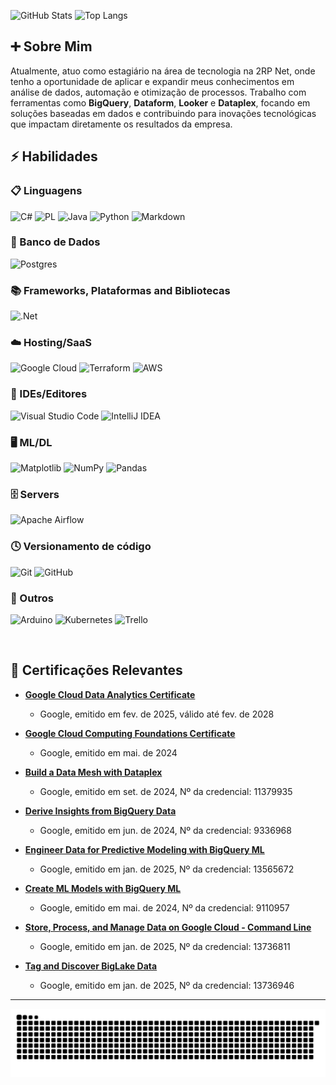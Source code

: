 ![GitHub Stats](https://github-readme-stats.vercel.app/api?username=ricardofsilva7&theme=transparent&bg_color=000&border_color=30A3DC&show_icons=true&icon_color=30A3DC&title_color=E94D5F&text_color=FFF)
![Top Langs](https://github-readme-stats-git-masterrstaa-rickstaa.vercel.app/api/top-langs/?username=ricardofsilva7&layout=compact&bg_color=000&border_color=30A3DC&title_color=E94D5F&text_color=FFF)

## ➕ Sobre Mim
Atualmente, atuo como estagiário na área de tecnologia na 2RP Net, onde tenho a oportunidade de aplicar e expandir meus conhecimentos em análise de dados, automação e otimização de processos. Trabalho com ferramentas como **BigQuery**, **Dataform**, **Looker** e **Dataplex**, focando em soluções baseadas em dados e contribuindo para inovações tecnológicas que impactam diretamente os resultados da empresa.

## ⚡ Habilidades 

### 📋 Linguagens

![C#](https://img.shields.io/badge/c%23-%23239120.svg?style=for-the-badge&logo=csharp&logoColor=white)
![PL](https://img.shields.io/badge/PL%2FSQL-FFFFFF?style=for-the-badge&logo=oracle&logoColor=FF0000&labelColor=FFFFFF&color=FF0000)
![Java](https://img.shields.io/badge/java-%23ED8B00.svg?style=for-the-badge&logo=openjdk&logoColor=white)
![Python](https://img.shields.io/badge/python-3670A0?style=for-the-badge&logo=python&logoColor=ffdd54)
![Markdown](https://img.shields.io/badge/markdown-%23000000.svg?style=for-the-badge&logo=markdown&logoColor=white)

### 💾 Banco de Dados

![Postgres](https://img.shields.io/badge/postgres-%23316192.svg?style=for-the-badge&logo=postgresql&logoColor=white)

### 📚 Frameworks, Plataformas and Bibliotecas

![.Net](https://img.shields.io/badge/.NET-5C2D91?style=for-the-badge&logo=.net&logoColor=white)
  
  ### ☁️ Hosting/SaaS
  
  ![Google Cloud](https://img.shields.io/badge/GoogleCloud-%234285F4.svg?style=for-the-badge&logo=google-cloud&logoColor=white)
  ![Terraform](https://img.shields.io/badge/Terraform-7B42BC?style=for-the-badge&logo=terraform&logoColor=white)
  ![AWS](https://img.shields.io/badge/AWS-000.svg?style=for-the-badge&logo=amazon-aws&logoColor=white)
  
### 🚚 IDEs/Editores

![Visual Studio Code](https://img.shields.io/badge/Visual%20Studio%20Code-0078d7.svg?style=for-the-badge&logo=visual-studio-code&logoColor=white)
![IntelliJ IDEA](https://img.shields.io/badge/IntelliJIDEA-000000.svg?style=for-the-badge&logo=intellij-idea&logoColor=white)

### 🖥️ ML/DL

  ![Matplotlib](https://img.shields.io/badge/Matplotlib-%23ffffff.svg?style=for-the-badge&logo=Matplotlib&logoColor=black)
  ![NumPy](https://img.shields.io/badge/numpy-%23013243.svg?style=for-the-badge&logo=numpy&logoColor=white)
  ![Pandas](https://img.shields.io/badge/pandas-%23150458.svg?style=for-the-badge&logo=pandas&logoColor=white)

### 🗄️ Servers

  ![Apache Airflow](https://img.shields.io/badge/Apache%20Airflow-017CEE?style=for-the-badge&logo=Apache%20Airflow&logoColor=white)

### 🕓 Versionamento de código

  ![Git](https://img.shields.io/badge/git-%23F05033.svg?style=for-the-badge&logo=git&logoColor=white)
  ![GitHub](https://img.shields.io/badge/github-%23121011.svg?style=for-the-badge&logo=github&logoColor=white)

### 🥅 Outros

  ![Arduino](https://img.shields.io/badge/-Arduino-00979D?style=for-the-badge&logo=Arduino&logoColor=white)
  ![Kubernetes](https://img.shields.io/badge/kubernetes-%23326ce5.svg?style=for-the-badge&logo=kubernetes&logoColor=white)
  ![Trello](https://img.shields.io/badge/Trello-%23026AA7.svg?style=for-the-badge&logo=Trello&logoColor=white)
  
<br>

## 🧱 Certificações Relevantes
- **[Google Cloud Data Analytics Certificate](https://www.credly.com/badges/44debf36-87d4-483a-a608-5dced46abf7a/linked_in_profile)**  
  - Google, emitido em fev. de 2025, válido até fev. de 2028
    
- **[Google Cloud Computing Foundations Certificate](https://www.credly.com/badges/dd9f02f2-25c8-45ca-8dcf-7ea5806a5fc9/linked_in_profile)**  
  - Google, emitido em mai. de 2024
    
- **[Build a Data Mesh with Dataplex](https://www.credly.com/badges/8bb142d8-3818-433d-99ac-7b9760ec7bec/linked_in_profile)**  
  - Google, emitido em set. de 2024, Nº da credencial: 11379935 

- **[Derive Insights from BigQuery Data](https://www.credly.com/badges/ac5f3532-d9bb-47e6-84e7-beac3f046d03/public_url)**  
  - Google, emitido em jun. de 2024, Nº da credencial: 9336968  

- **[Engineer Data for Predictive Modeling with BigQuery ML](https://www.credly.com/badges/f1881bdd-c099-43a3-beea-090b9af3b211/public_url)**  
  - Google, emitido em jan. de 2025, Nº da credencial: 13565672

- **[Create ML Models with BigQuery ML](https://www.credly.com/badges/c4be9ef3-8b61-48c6-bc41-2eda9ab317e2/public_url)**  
  - Google, emitido em mai. de 2024, Nº da credencial: 9110957

- **[Store, Process, and Manage Data on Google Cloud - Command Line](https://www.credly.com/badges/528a31a3-88aa-4acf-b5fa-ff603ae16944/public_url)**  
  - Google, emitido em jan. de 2025, Nº da credencial: 13736811

- **[Tag and Discover BigLake Data](https://www.credly.com/badges/4c63d9cb-09a8-4f7f-9a39-139c302f0609/public_url)**  
  - Google, emitido em jan. de 2025, Nº da credencial: 13736946

***

![Snake animation](https://raw.githubusercontent.com/ricardofsilva7/ricardofsilva7/output/github-contribution-grid-snake-dark.svg)
            
